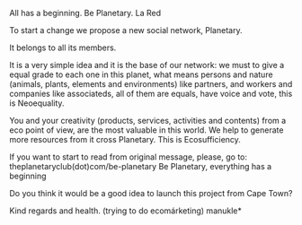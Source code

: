 All has a beginning. Be Planetary. La Red

To start a change we propose a new social network, Planetary.

It belongs to all its members.

It is a very simple idea and it is the base of our network: we must to give a equal grade to each one in this planet, what means persons and nature (animals, plants, elements and environments) like partners, and workers and companies like associateds, all of them are equals, have voice and vote, this is Neoequality.

You and your creativity (products, services, activities and contents) from a eco point of view, are the most valuable in this world. We help to generate more resources from it cross Planetary. This is Ecosufficiency.

If you want to start to read from original message, please, go to:
theplanetaryclub(dot)com/be-planetary
Be Planetary, everything has a beginning

Do you think it would be a good idea to launch this project from Cape Town?

Kind regards and health.
(trying to do ecomárketing)
manukle*
